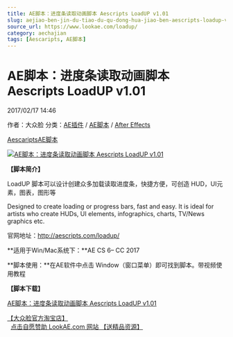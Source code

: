 ```yaml
---
title: AE脚本：进度条读取动画脚本 Aescripts LoadUP v1.01
slug: aejiao-ben-jin-du-tiao-du-qu-dong-hua-jiao-ben-aescripts-loadup-v1-01
source_url: https://www.lookae.com/loadup/
category: aechajian
tags: [Aescaripts, AE脚本]
---
```

# AE脚本：进度条读取动画脚本 Aescripts LoadUP v1.01

2017/02/17 14:46

作者：大众脸
分类：[AE插件](https://www.lookae.com/after-effects/aechajian/) / [AE脚本](https://www.lookae.com/after-effects/aescripts/) / [After Effects](https://www.lookae.com/after-effects/)

[Aescaripts](https://www.lookae.com/tag/aescaripts/)[AE脚本](https://www.lookae.com/tag/ae%e8%84%9a%e6%9c%ac/)

[![AE脚本：进度条读取动画脚本 Aescripts LoadUP v1.01](https://www.lookae.com/wp-content/uploads/2017/02/LoadUP-.jpg "AE脚本：进度条读取动画脚本 Aescripts LoadUP v1.01-LookAE.com")](https://www.lookae.com/wp-content/uploads/2017/02/LoadUP-.jpg)

**【脚本简介】**

LoadUP 脚本可以设计创建众多加载读取进度条，快捷方便，可创造 HUD，UI元素，图表，图形等

Designed to create loading or progress bars, fast and easy. It is ideal for artists who create HUDs, UI elements, infographics, charts, TV/News graphics etc.

官网地址：http://aescripts.com/loadup/

**适用于Win/Mac系统下：**AE CS 6– CC 2017

**脚本使用：**在AE软件中点击 Window（窗口菜单）即可找到脚本。带视频使用教程

**【脚本下载】**

[AE脚本：进度条读取动画脚本 Aescripts LoadUP v1.01](https://lookae.ctfile.com/fs/yTc172103062)

[【大众脸官方淘宝店】](https://lookae.taobao.com/)                [点击自愿赞助 LookAE.com 网站 【送精品资源】](https://www.lookae.com/sponsor/)
